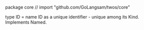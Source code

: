 package core // import "github.com/GoLangsam/twos/core"

type ID = name
    ID as a unique identifier - unique among its Kind. Implements Named.

